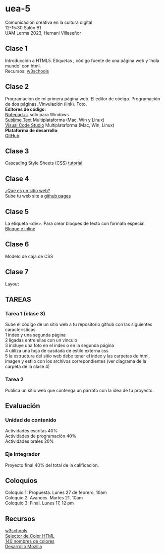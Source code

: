 # uea-5
Comunicación creativa en la cultura digital  
12-15:30 Salón B1  
UAM Lerma 2023, Hernani Villaseñor

## Clase 1
Introducción a HTML5. Etiquetas <html>, código fuente de una página web y 'hola mundo' con html.  
Recursos: [w3schools](https://www.w3schools.com)   

## Clase 2
Programación de mi primera página web. El editor de código. Programación de dos páginas. Vinvulación (link). Foto.  
**Editores de código**:  
[Notepad++](https://notepad-plus-plus.org/) solo para Windows  
[Sublime Text](https://www.sublimetext.com/) Multiplataforma (Mac, Win y Linux)  
[Visual Code Studio](https://code.visualstudio.com/) Multiplataforma (Mac, Win, Linux)  
**Plataforma de desarrollo**:  
[GitHub](https://github.com/)  
## Clase 3
Cascading Style Sheets (CSS) [tutorial](https://www.w3schools.com/css/css_intro.asp)  
## Clase 4
[¿Que es un sitio web?](https://es.wikipedia.org/wiki/Sitio_web)  
Sube tu web site a [github pages](https://pages.github.com/)  
## Clase 5
La etiqueta \<div\>. Para crear bloques de texto con formato especial.  
[Bloque e inline](https://www.w3schools.com/html/html_blocks.asp)  
## Clase 6
Modelo de caja de CSS  
## Clase 7
Layout  
## TAREAS
### Tarea 1 (clase 3)
Sube el código de un sitio web a tu repositorio github con las siguientes características:  
1 index y una segunda página  
2 ligadas entre ellas con un vínculo  
3 incluye una foto en el index o en la segunda página  
4 utiliza una hoja de casdada de estilo externa css  
5 la estructura del sitio web debe tener el index y las carpetas de html, imagen y estilo con los archivos correpondientes (ver diagrama de la carpeta de la clase 4)  
### Tarea 2
Publica un sitio web que contenga un párrafo con la idea de tu proyecto.  
## Evaluación
### Unidad de contenido
Actividades escritas 40%  
Actividades de programación 40%  
Actividades orales 20%  
### Eje integrador
Proyecto final 40% del total de la calificación.  
## Coloquios
Coloquio 1: Propuesta. Lunes 27 de febrero, 10am  
Coloquio 2: Avances. Martes 21, 10am  
Coloquio 3: Final. Lunes 17, 12 pm  

## Recursos
[w3schools](https://www.w3schools.com/)  
[Selector de Color HTML](https://www.w3schools.com/colors/colors_picker.asp)  
[140 nombres de colores](https://www.w3schools.com/colors/colors_names.asp)  
[Desarrollo Mozilla](https://developer.mozilla.org/es/)  

